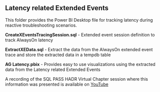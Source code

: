 
## Latency related Extended Events 
This folder provides the Power BI Desktop file for tracking latency during reactive troubleshooting scenarios.

**CreateXEventsTracingSession.sql** - Extended event session definition to track AlwaysOn latency

**ExtractXEData.sql** - Extract the data from the AlwaysOn extended event trace and store the extracted data in a tempdb table

**AG Latency.pbix** - Provides easy to use visualizations using the extracted data from the Latency related Extended Events


A recording of the SQL PASS HADR Virtual Chapter session where this information was presented is available on [YouTube](https://youtu.be/r_nLq---DQg?t=7m4s)
